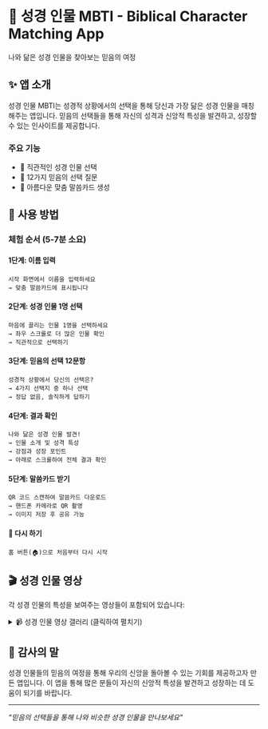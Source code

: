 # 📖 성경 인물 MBTI - Biblical Character Matching App

나와 닮은 성경 인물을 찾아보는 믿음의 여정

## ✨ 앱 소개

성경 인물 MBTI는 성경적 상황에서의 선택을 통해 당신과 가장 닮은 성경 인물을 매칭해주는 앱입니다. 믿음의 선택들을 통해 자신의 성격과 신앙적 특성을 발견하고, 성장할 수 있는 인사이트를 제공합니다.

### 주요 기능
- 🎯 직관적인 성경 인물 선택
- 📝 12가지 믿음의 선택 질문
- 🎨 아름다운 맞춤 말씀카드 생성


## 🚀 사용 방법

### 체험 순서 (5-7분 소요)

#### **1단계: 이름 입력**
```
시작 화면에서 이름을 입력하세요
→ 맞춤 말씀카드에 표시됩니다
```

#### **2단계: 성경 인물 1명 선택**
```
마음에 끌리는 인물 1명을 선택하세요
→ 좌우 스크롤로 더 많은 인물 확인
→ 직관적으로 선택하기
```

#### **3단계: 믿음의 선택 12문항**
```
성경적 상황에서 당신의 선택은?
→ 4가지 선택지 중 하나 선택
→ 정답 없음, 솔직하게 답하기
```

#### **4단계: 결과 확인**
```
나와 닮은 성경 인물 발견!
→ 인물 소개 및 성격 특성
→ 강점과 성장 포인트
→ 아래로 스크롤하여 전체 결과 확인
```

#### **5단계: 말씀카드 받기**
```
QR 코드 스캔하여 말씀카드 다운로드
→ 핸드폰 카메라로 QR 촬영
→ 이미지 저장 후 공유 가능
```

#### **🔄 다시 하기**
```
홈 버튼(🏠)으로 처음부터 다시 시작
```

## 🎬 성경 인물 영상

각 성경 인물의 특성을 보여주는 영상들이 포함되어 있습니다:

<details>
<summary>📹 성경 인물 영상 갤러리 (클릭하여 펼치기)</summary>

### 구약 인물들

#### 노아 (Noah)
https://github.com/user-attachments/assets/noah-video

#### 모세 (Moses)  
https://github.com/user-attachments/assets/moses-video

#### 다윗 (David)
https://github.com/user-attachments/assets/david-video

#### 솔로몬 (Solomon)
https://github.com/user-attachments/assets/solomon-video

#### 다니엘 (Daniel)
https://github.com/user-attachments/assets/daniel-video

#### 에스더 (Esther)
https://github.com/user-attachments/assets/esther-video

#### 드보라 (Deborah)
https://github.com/user-attachments/assets/deborah-video

#### 리브가 (Rebekah)
https://github.com/user-attachments/assets/rebekah-video

#### 요셉 (Joseph)
https://github.com/user-attachments/assets/joseph-video

#### 예레미야 (Jeremiah)
https://github.com/user-attachments/assets/jeremiah-video

### 신약 인물들

#### 마리아 (Mary)
https://github.com/user-attachments/assets/mary-video

#### 베드로 (Peter)
https://github.com/user-attachments/assets/peter-video

#### 바울 (Paul)
https://github.com/user-attachments/assets/paul-video

#### 바나바 (Barnabas)
https://github.com/user-attachments/assets/barnabas-video

#### 누가 (Luke)
https://github.com/user-attachments/assets/luke-video

#### 탕자 (ProdigalSon)
https://github.com/user-attachments/assets/prodigalson-video

> 💡 **Tip**: 위의 플레이스홀더는 실제 영상 업로드 후 자동으로 재생됩니다. GitHub Issues나 Pull Request에 영상을 드래그 앤 드롭하여 업로드한 후 생성된 URL로 교체하세요.

</details>


## 🙏 감사의 말

성경 인물들의 믿음의 여정을 통해 우리의 신앙을 돌아볼 수 있는 기회를 제공하고자 만든 앱입니다. 이 앱을 통해 많은 분들이 자신의 신앙적 특성을 발견하고 성장하는 데 도움이 되기를 바랍니다.

---

*"믿음의 선택들을 통해 나와 비슷한 성경 인물을 만나보세요"*
